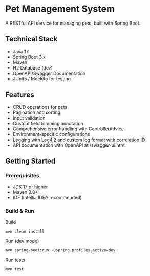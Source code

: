 # Pet Management System

A RESTful API service for managing pets, built with Spring Boot.

## Technical Stack

- Java 17
- Spring Boot 3.x
- Maven
- H2 Database (dev)
- OpenAPI/Swagger Documentation
- JUnit5 / Mockito for testing

## Features

- CRUD operations for pets
- Pagination and sorting
- Input validation
- Custom field trimming annotation
- Comprehensive error handling with ControllerAdvice
- Environment-specific configurations
- Logging with Log4j2 and custom log format with correlation ID
- API documentation with OpenAPI at /swagger-ui.html

## Getting Started

### Prerequisites

- JDK 17 or higher
- Maven 3.8+
- IDE (IntelliJ IDEA recommended)

### Build & Run

Build
```
mvn clean install
```

Run (dev mode)
```
mvn spring-boot:run -Dspring.profiles.active=dev
```

Run tests
```
mvn test
```